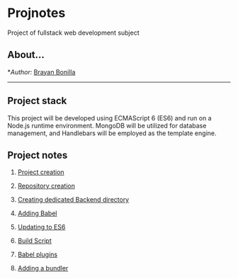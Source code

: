 # Projnotes
Project of fullstack web development subject

## About...
**Author:* [Brayan Bonilla](https://google.com)

---

## Project stack
This project will be developed using ECMAScript 6 (ES6) and run on a Node.js runtime environment. MongoDB will be utilized for database management, and Handlebars will be employed as the template engine.

## Project notes
1. [Project creation](https://github.com/BrayanBonillaCruz/Projnotes/blob/main/class-notes/Project-creation.md)

2. [Repository creation](https://github.com/BrayanBonillaCruz/Projnotes/blob/main/class-notes/Repository-creation.md)

3. [Creating dedicated Backend directory](https://github.com/BrayanBonillaCruz/Projnotes/blob/main/class-notes/Backend-directory.md)

4. [Adding Babel]()

5. [Updating to ES6](https://github.com/BrayanBonillaCruz/Projnotes/blob/main/class-notes/Update-to-ES6.md)

6. [Build Script]()

7. [Babel plugins]()

8. [Adding a bundler]()
